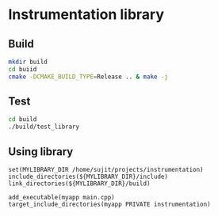 # Instrumentation library 

## Build
```bash
mkdir build
cd buiid
cmake -DCMAKE_BUILD_TYPE=Release .. & make -j
```

## Test
```bash
cd build
./build/test_library
```
## Using library
```
set(MYLIBRARY_DIR /home/sujit/projects/instrumentation)
include_directories(${MYLIBRARY_DIR}/include)
link_directories(${MYLIBRARY_DIR}/build)

add_executable(myapp main.cpp)
target_include_directories(myapp PRIVATE instrumentation)
```
